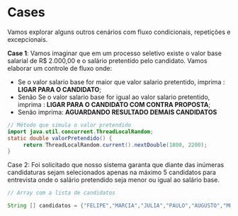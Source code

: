 # Cases

Vamos explorar alguns outros cenários com fluxo condicionais, repetições e excepcionais.

**Case 1**: Vamos imaginar que em um processo seletivo existe o valor base salarial de R$ 2.000,00 e o salário pretentido pelo candidato. Vamos elaborar um controle de fluxo onde:&#x20;

* Se o valor salario base for maior que valor salario pretentido, imprima : **LIGAR PARA O CANDIDATO**;
* Senão Se o valor salario base for igual ao valor salario pretentido, imprima : **LIGAR PARA O CANDIDATO COM CONTRA PROPOSTA**;
* Senão imprima: **AGUARDANDO RESULTADO DEMAIS CANDIDATOS**

```java
// Método que simula o valor pretendido
import java.util.concurrent.ThreadLocalRandom;
static double valorPretendido() {
     return ThreadLocalRandom.current().nextDouble(1800, 2200);
}
```

&#x20;Case 2: Foi solicitado que nosso sistema garanta que diante das inúmeras candidaturas sejam selecionados apenas na máximo 5 candidatos para entrevista onde o salário pretendido seja menor ou igual ao salário base.

```java
// Array com a lista de candidatos

String [] candidatos = {"FELIPE","MARCIA","JULIA","PAULO","AUGUSTO","MONICA","FABRICIO","MIRELA","DANIELA","JORGE"};
```
